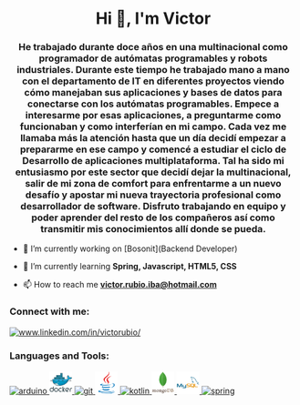 <h1 align="center">Hi 👋, I'm Victor</h1>
<h3 align="center">He trabajado durante doce años en una multinacional como programador de autómatas programables y robots industriales. Durante este tiempo he trabajado mano a mano con el departamento de IT en diferentes proyectos viendo cómo manejaban sus aplicaciones y bases de datos para conectarse con los autómatas programables. Empece a interesarme por esas aplicaciones, a preguntarme como funcionaban y como interferían en mi campo. Cada vez me llamaba más la atención hasta que un día decidí empezar a prepararme en ese campo y comencé a estudiar el ciclo de Desarrollo de aplicaciones multiplataforma. Tal ha sido mi entusiasmo por este sector que decidí dejar la multinacional, salir de mi zona de comfort para enfrentarme a un nuevo desafío y apostar mi nueva trayectoria profesional como desarrollador de software. Disfruto trabajando en equipo y poder aprender del resto de los compañeros así como transmitir mis conocimientos allí donde se pueda.</h3>

- 🔭 I’m currently working on [Bosonit](Backend Developer)

- 🌱 I’m currently learning **Spring, Javascript, HTML5, CSS**

- 📫 How to reach me **victor.rubio.iba@hotmail.com**

<h3 align="left">Connect with me:</h3>
<p align="left">
<a href="https://linkedin.com/in/www.linkedin.com/in/victorubio/" target="blank"><img align="center" src="https://raw.githubusercontent.com/rahuldkjain/github-profile-readme-generator/master/src/images/icons/Social/linked-in-alt.svg" alt="www.linkedin.com/in/victorubio/" height="30" width="40" /></a>
</p>

<h3 align="left">Languages and Tools:</h3>
<p align="left"> <a href="https://www.arduino.cc/" target="_blank" rel="noreferrer"> <img src="https://cdn.worldvectorlogo.com/logos/arduino-1.svg" alt="arduino" width="40" height="40"/> </a> <a href="https://www.docker.com/" target="_blank" rel="noreferrer"> <img src="https://raw.githubusercontent.com/devicons/devicon/master/icons/docker/docker-original-wordmark.svg" alt="docker" width="40" height="40"/> </a> <a href="https://git-scm.com/" target="_blank" rel="noreferrer"> <img src="https://www.vectorlogo.zone/logos/git-scm/git-scm-icon.svg" alt="git" width="40" height="40"/> </a> <a href="https://www.java.com" target="_blank" rel="noreferrer"> <img src="https://raw.githubusercontent.com/devicons/devicon/master/icons/java/java-original.svg" alt="java" width="40" height="40"/> </a> <a href="https://kotlinlang.org" target="_blank" rel="noreferrer"> <img src="https://www.vectorlogo.zone/logos/kotlinlang/kotlinlang-icon.svg" alt="kotlin" width="40" height="40"/> </a> <a href="https://www.mongodb.com/" target="_blank" rel="noreferrer"> <img src="https://raw.githubusercontent.com/devicons/devicon/master/icons/mongodb/mongodb-original-wordmark.svg" alt="mongodb" width="40" height="40"/> </a> <a href="https://www.mysql.com/" target="_blank" rel="noreferrer"> <img src="https://raw.githubusercontent.com/devicons/devicon/master/icons/mysql/mysql-original-wordmark.svg" alt="mysql" width="40" height="40"/> </a> <a href="https://spring.io/" target="_blank" rel="noreferrer"> <img src="https://www.vectorlogo.zone/logos/springio/springio-icon.svg" alt="spring" width="40" height="40"/> </a> </p>
